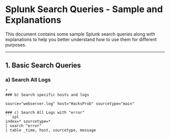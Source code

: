 # Splunk Search Queries - Sample and Explanations

This document contains some sample Splunk search queries along with explanations to help you better understand how to use them for different purposes.

---

## 1. Basic Search Queries

### a) Search All Logs 
```spl 
*
### b) Search specific hosts and logs

source="webserver.log" host="HacksProb" sourcetype="main"

### c) Search All Logs with "error"
```spl
index=* sourcetype=*
| search "error"
| table _time, host, sourcetype, message

